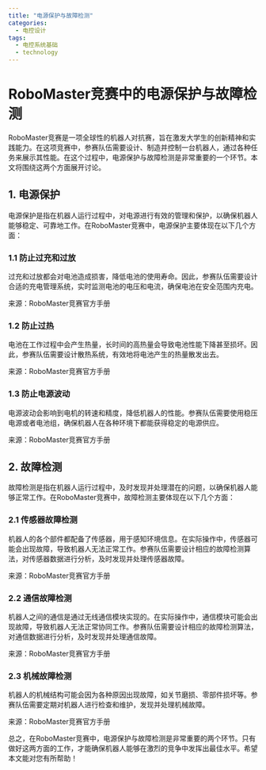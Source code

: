 ```yaml
---  
title: "电源保护与故障检测"  
categories:  
  - 电控设计  
tags: 
  - 电控系统基础 
  - technology  
---  
```


# RoboMaster竞赛中的电源保护与故障检测

RoboMaster竞赛是一项全球性的机器人对抗赛，旨在激发大学生的创新精神和实践能力。在这项竞赛中，参赛队伍需要设计、制造并控制一台机器人，通过各种任务来展示其性能。在这个过程中，电源保护与故障检测是非常重要的一个环节。本文将围绕这两个方面展开讨论。

## 1. 电源保护

电源保护是指在机器人运行过程中，对电源进行有效的管理和保护，以确保机器人能够稳定、可靠地工作。在RoboMaster竞赛中，电源保护主要体现在以下几个方面：

### 1.1 防止过充和过放

过充和过放都会对电池造成损害，降低电池的使用寿命。因此，参赛队伍需要设计合适的充电管理系统，实时监测电池的电压和电流，确保电池在安全范围内充电。

来源：RoboMaster竞赛官方手册

### 1.2 防止过热

电池在工作过程中会产生热量，长时间的高热量会导致电池性能下降甚至损坏。因此，参赛队伍需要设计散热系统，有效地将电池产生的热量散发出去。

来源：RoboMaster竞赛官方手册

### 1.3 防止电源波动

电源波动会影响到电机的转速和精度，降低机器人的性能。参赛队伍需要使用稳压电源或者电池组，确保机器人在各种环境下都能获得稳定的电源供应。

来源：RoboMaster竞赛官方手册

## 2. 故障检测

故障检测是指在机器人运行过程中，及时发现并处理潜在的问题，以确保机器人能够正常工作。在RoboMaster竞赛中，故障检测主要体现在以下几个方面：

### 2.1 传感器故障检测

机器人的各个部件都配备了传感器，用于感知环境信息。在实际操作中，传感器可能会出现故障，导致机器人无法正常工作。参赛队伍需要设计相应的故障检测算法，对传感器数据进行分析，及时发现并处理传感器故障。

来源：RoboMaster竞赛官方手册

### 2.2 通信故障检测

机器人之间的通信是通过无线通信模块实现的。在实际操作中，通信模块可能会出现故障，导致机器人无法正常协同工作。参赛队伍需要设计相应的故障检测算法，对通信数据进行分析，及时发现并处理通信故障。

来源：RoboMaster竞赛官方手册

### 2.3 机械故障检测

机器人的机械结构可能会因为各种原因出现故障，如关节磨损、零部件损坏等。参赛队伍需要定期对机器人进行检查和维护，发现并处理机械故障。

来源：RoboMaster竞赛官方手册

总之，在RoboMaster竞赛中，电源保护与故障检测是非常重要的两个环节。只有做好这两方面的工作，才能确保机器人能够在激烈的竞争中发挥出最佳水平。希望本文能对您有所帮助！ 
